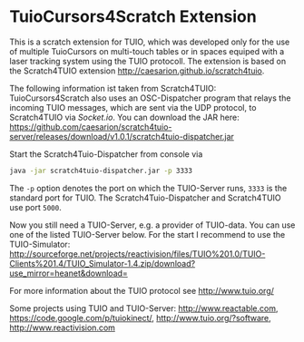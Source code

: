 # TuioCursors4Scratch Extension

This is a scratch extension for TUIO, which was developed only for the use of multiple TuioCursors 
on multi-touch tables or in spaces equiped with a laser tracking system using the TUIO protocoll.
The extension is based on the Scratch4TUIO extension <http://caesarion.github.io/scratch4tuio>.

The following information ist taken from Scratch4TUIO:
TuioCursors4Scratch also uses an OSC-Dispatcher program that relays the incoming TUIO
messages, which are sent via the UDP protocol, to Scratch4TUIO via _Socket.io_.
You can download the JAR here:
<https://github.com/caesarion/scratch4tuio-server/releases/download/v1.0.1/scratch4tuio-dispatcher.jar>

Start the Scratch4Tuio-Dispatcher from console via

```bash
java -jar scratch4tuio-dispatcher.jar -p 3333
```

The `-p` option denotes the port on which the TUIO-Server runs, `3333` is the
standard port for TUIO. The Scratch4Tuio-Dispatcher and Scratch4TUIO use port
`5000`.

Now you still need a TUIO-Server, e.g. a provider of TUIO-data. You can use one
of the listed TUIO-Server below. For the start I recommend to use the
TUIO-Simulator: <http://sourceforge.net/projects/reactivision/files/TUIO%201.0/TUIO-Clients%201.4/TUIO_Simulator-1.4.zip/download?use_mirror=heanet&download=>

For more information about the TUIO protocol see <http://www.tuio.org/>

Some projects using TUIO and TUIO-Server: <http://www.reactable.com>, <https://code.google.com/p/tuiokinect/>, <http://www.tuio.org/?software>, <http://www.reactivision.com>
